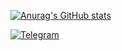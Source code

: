 [![Anurag's GitHub stats](https://github-readme-stats.vercel.app/api?username=taimast&show_icons=true&theme=radical&count_private=true&theme=highcontrast)](https://github.com/taimast)

[![Telegram](https://img.shields.io/static/v1?label=&message=Telegram&style=for-the-badge&logo=telegram&color=%2049CF)](https://t.me/spectres)
